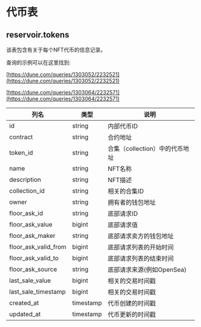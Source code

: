 # 代币表

## **reservoir.tokens**

该表包含有关于每个NFT代币的信息记录。

查询的示例可以在这里找到:

[https://dune.com/queries/1303052/2232521](https://dune.com/queries/1303052/2232521)

[https://dune.com/queries/1303064/2232571](https://dune.com/queries/1303064/2232571)

| **列名**         | **类型**  | **说明**                    |
|-------------------------|-----------|------------------------------------|
| id                      | string    | 内部代币ID                  |
| contract                | string    | 合约地址                   |
| token\_id               | string    | 合集（collection）中的代币地址  |
| name                    | string    | NFT名称                           |
| description             | string    | NFT描述                    |                                                                                         |
| collection\_id          | string    | 相关的合集ID           |
| owner                   | string    | 拥有者的钱包地址               |
| floor\_ask\_id          | string    | 底部请求ID                       |
| floor\_ask\_value       | bigint    | 底部请求值                   |
| floor\_ask\_maker       | string    | 底部请求卖方的钱包地址     |
| floor\_ask\_valid\_from | bigint    | 底部请求列表的开始时间       |
| floor\_ask\_valid\_to   | bigint    | 底部请求列表的结束时间         |
| floor\_ask\_source      | string    | 底部请求来源(例如OpenSea) |
| last\_sale\_value       | bigint    | 相关的交易时间戳   |   
| last\_sale\_timestamp   | bigint    | 相关的交易时间戳   |   
| created\_at             | timestamp | 代币创建的时间戳    |
| updated\_at             | timestamp | 代币更新的时间戳   |                                                                          |
